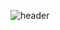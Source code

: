 ![header](https://capsule-render.vercel.app/api?type=waving&color=_custom_gradient=#FFA7A7&height=300&section=header&text=capsule%20render&fontSize=90)
